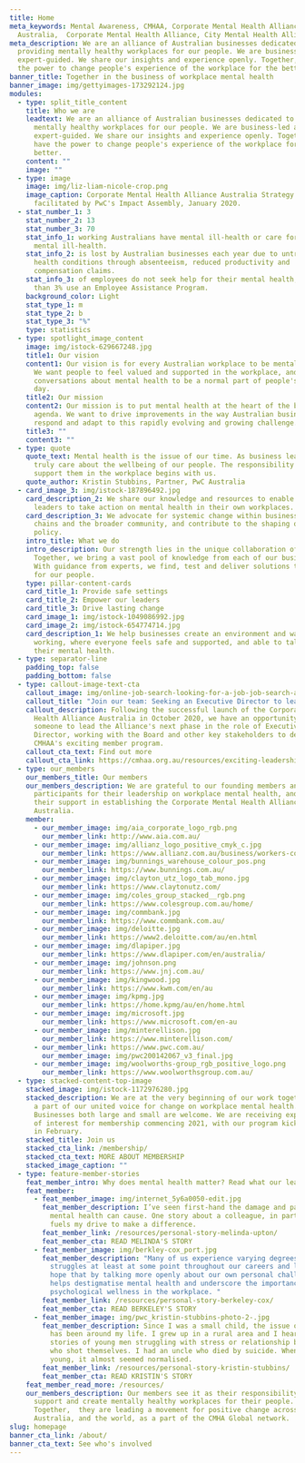 ```yaml
---
title: Home
meta_keywords: Mental Awareness, CMHAA, Corporate Mental Health Alliance
  Australia,  Corporate Mental Health Alliance, City Mental Health Alliance
meta_description: We are an alliance of Australian businesses dedicated to
  providing mentally healthy workplaces for our people. We are business-led and
  expert-guided. We share our insights and experience openly. Together, we have
  the power to change people's experience of the workplace for the better.
banner_title: Together in the business of workplace mental health
banner_image: img/gettyimages-173292124.jpg
modules:
  - type: split_title_content
    title: Who we are
    leadtext: We are an alliance of Australian businesses dedicated to providing
      mentally healthy workplaces for our people. We are business-led and
      expert-guided. We share our insights and experience openly. Together, we
      have the power to change people's experience of the workplace for the
      better.
    content: ""
    image: ""
  - type: image
    image: img/liz-liam-nicole-crop.png
    image_caption: Corporate Mental Health Alliance Australia Strategy Day
      facilitated by PwC's Impact Assembly, January 2020.
  - stat_number_1: 3
    stat_number_2: 13
    stat_number_3: 70
    stat_info_1: working Australians have mental ill-health or care for someone with
      mental ill-health.
    stat_info_2: is lost by Australian businesses each year due to untreated mental
      health conditions through absenteeism, reduced productivity and
      compensation claims.
    stat_info_3: of employees do not seek help for their mental health, and less
      than 3% use an Employee Assistance Program.
    background_color: Light
    stat_type_1: m
    stat_type_2: b
    stat_type_3: "%"
    type: statistics
  - type: spotlight_image_content
    image: img/istock-629667248.jpg
    title1: Our vision
    content1: Our vision is for every Australian workplace to be mentally healthy.
      We want people to feel valued and supported in the workplace, and for
      conversations about mental health to be a normal part of people's working
      day.
    title2: Our mission
    content2: Our mission is to put mental health at the heart of the business
      agenda. We want to drive improvements in the way Australian businesses
      respond and adapt to this rapidly evolving and growing challenge.
    title3: ""
    content3: ""
  - type: quote
    quote_text: Mental health is the issue of our time. As business leaders, we
      truly care about the wellbeing of our people. The responsibility to
      support them in the workplace begins with us.
    quote_author: Kristin Stubbins, Partner, PwC Australia
  - card_image_3: img/istock-187896492.jpg
    card_description_2: We share our knowledge and resources to enable business
      leaders to take action on mental health in their own workplaces.
    card_description_3: We advocate for systemic change within business, supply
      chains and the broader community, and contribute to the shaping of public
      policy.
    intro_title: What we do
    intro_description: Our strength lies in the unique collaboration of our members.
      Together, we bring a vast pool of knowledge from each of our businesses.
      With guidance from experts, we find, test and deliver solutions that work
      for our people.
    type: pillar-content-cards
    card_title_1: Provide safe settings
    card_title_2: Empower our leaders
    card_title_3: Drive lasting change
    card_image_1: img/istock-1049086992.jpg
    card_image_2: img/istock-654774714.jpg
    card_description_1: We help businesses create an environment and ways of
      working, where everyone feels safe and supported, and able to talk about
      their mental health.
  - type: separator-line
    padding_top: false
    padding_bottom: false
  - type: callout-image-text-cta
    callout_image: img/online-job-search-looking-for-a-job-job-search-apply-now-dynamic-workplace-searching-internet_t20_nl4a18.jpg
    callout_title: "Join our team: Seeking an Executive Director to lead CMHAA's next phase"
    callout_description: Following the successful launch of the Corporate Mental
      Health Alliance Australia in October 2020, we have an opportunity for
      someone to lead the Alliance's next phase in the role of Executive
      Director, working with the Board and other key stakeholders to deliver
      CMHAA's exciting member program.
    callout_cta_text: Find out more
    callout_cta_link: https://cmhaa.org.au/resources/exciting-leadership-opportunity-with-cmhaa/
  - type: our_members
    our_members_title: Our members
    our_members_description: We are grateful to our founding members and
      participants for their leadership on workplace mental health, and for
      their support in establishing the Corporate Mental Health Alliance
      Australia.
    member:
      - our_member_image: img/aia_corporate_logo_rgb.png
        our_member_link: http://www.aia.com.au/
      - our_member_image: img/allianz_logo_positive_cmyk_c.jpg
        our_member_link: https://www.allianz.com.au/business/workers-compensation/mental-health
      - our_member_image: img/bunnings_warehouse_colour_pos.png
        our_member_link: https://www.bunnings.com.au/
      - our_member_image: img/clayton_utz_logo_tab_mono.jpg
        our_member_link: https://www.claytonutz.com/
      - our_member_image: img/coles_group_stacked__rgb.png
        our_member_link: https://www.colesgroup.com.au/home/
      - our_member_image: img/commbank.jpg
        our_member_link: https://www.commbank.com.au/
      - our_member_image: img/deloitte.jpg
        our_member_link: https://www2.deloitte.com/au/en.html
      - our_member_image: img/dlapiper.jpg
        our_member_link: https://www.dlapiper.com/en/australia/
      - our_member_image: img/johnson.png
        our_member_link: https://www.jnj.com.au/
      - our_member_image: img/kingwood.jpg
        our_member_link: https://www.kwm.com/en/au
      - our_member_image: img/kpmg.jpg
        our_member_link: https://home.kpmg/au/en/home.html
      - our_member_image: img/microsoft.jpg
        our_member_link: https://www.microsoft.com/en-au
      - our_member_image: img/minterellison.jpg
        our_member_link: https://www.minterellison.com/
      - our_member_link: https://www.pwc.com.au/
        our_member_image: img/pwc200142067_v3_final.jpg
      - our_member_image: img/woolworths-group_rgb_positive_logo.png
        our_member_link: https://www.woolworthsgroup.com.au/
  - type: stacked-content-top-image
    stacked_image: img/istock-1172976280.jpg
    stacked_description: We are at the very beginning of our work together. Come be
      a part of our united voice for change on workplace mental health.
      Businesses both large and small are welcome. We are receiving expressions
      of interest for membership commencing 2021, with our program kicking off
      in February.
    stacked_title: Join us
    stacked_cta_link: /membership/
    stacked_cta_text: MORE ABOUT MEMBERSHIP
    stacked_image_caption: ""
  - type: feature-member-stories
    feat_member_intro: Why does mental health matter? Read what our leaders have to say.
    feat_member:
      - feat_member_image: img/internet_5y6a0050-edit.jpg
        feat_member_description: I’ve seen first-hand the damage and pain that poor
          mental health can cause. One story about a colleague, in particular,
          fuels my drive to make a difference.
        feat_member_link: /resources/personal-story-melinda-upton/
        feat_member_cta: READ MELINDA'S STORY
      - feat_member_image: img/berkley-cox_port.jpg
        feat_member_description: "Many of us experience varying degrees of mental health
          struggles at least at some point throughout our careers and lives. I
          hope that by talking more openly about our own personal challenges, it
          helps destigmatise mental health and underscore the importance of
          psychological wellness in the workplace. "
        feat_member_link: /resources/personal-story-berkeley-cox/
        feat_member_cta: READ BERKELEY'S STORY
      - feat_member_image: img/pwc_kristin-stubbins-photo-2-.jpg
        feat_member_description: Since I was a small child, the issue of mental health
          has been around my life. I grew up in a rural area and I heard many
          stories of young men struggling with stress or relationship breakups
          who shot themselves. I had an uncle who died by suicide. When I was
          young, it almost seemed normalised.
        feat_member_link: /resources/personal-story-kristin-stubbins/
        feat_member_cta: READ KRISTIN'S STORY
    feat_member_read_more: /resources/
    our_members_description: Our members see it as their responsibility to protect,
      support and create mentally healthy workplaces for their people.
      Together,  they are leading a movement for positive change across
      Australia, and the world, as a part of the CMHA Global network.
slug: homepage
banner_cta_link: /about/
banner_cta_text: See who's involved
---
```


